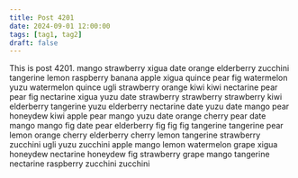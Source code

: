```yaml
---
title: Post 4201
date: 2024-09-01 12:00:00
tags: [tag1, tag2]
draft: false
---
```

This is post 4201.
mango
strawberry
xigua
date
orange
elderberry
zucchini
tangerine
lemon
raspberry
banana
apple
xigua
quince
pear
fig
watermelon
yuzu
watermelon
quince
ugli
strawberry
orange
kiwi
kiwi
nectarine
pear
pear
fig
nectarine
xigua
yuzu
date
strawberry
strawberry
strawberry
kiwi
elderberry
tangerine
yuzu
elderberry
nectarine
date
yuzu
date
mango
pear
honeydew
kiwi
apple
pear
mango
yuzu
date
orange
cherry
pear
date
mango
mango
fig
date
pear
elderberry
fig
fig
fig
tangerine
tangerine
pear
lemon
orange
cherry
elderberry
cherry
lemon
tangerine
strawberry
zucchini
ugli
yuzu
zucchini
apple
mango
lemon
watermelon
grape
xigua
honeydew
nectarine
honeydew
fig
strawberry
grape
mango
tangerine
nectarine
raspberry
zucchini
zucchini
